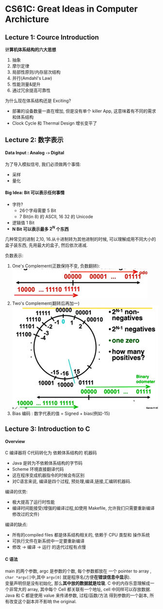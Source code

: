 # CS61C: Great Ideas in Computer Archicture

## Lecture 1: Cource Introduction
**计算机体系结构的六大思想**
1. 抽象
2. 摩尔定律
3. 局部性原则/内存层次结构
4. 并行(Amdahl's Law)
5. 性能测量&提升
6. 通过冗余提高可靠性

为什么现在体系结构还是 Exciting? 
* 部署的设备数量一直在增加, 但是没有单个 killer App, 这意味着有不同的需求和体系结构
* Clock Cycle 和 Thermal Design 增长变平了

## Lecture 2: 数字表示
#### Data Input : Analog `->` Digital
为了导入模拟信号, 我们必须做两个事情:
* 采样
* 量化

#### Big Idea: Bit 可以表示任何事情
* 字符?
  * 26个字母需要 5 Bit
  * 7 Bit(in 8) 的 ASCII, 16 32 的 Unicode
* 逻辑值 1 Bit
* **N Bit 可以表示最多 $2^N$ 个东西**

几种常见的进制 2,10, 16.从十进制转为其他进制的时候, 可以理解成用不同大小的盒子装东西, 先用最大的盒子, 然后依次递减. 

负数表示:
1. One's Complement(正数保持不变, 负数翻转):
    ![](CS61c/2.1.png)
2. Two's Complement(翻转后再加一)
    ![](CS61c/2.2.png)
3. Bias 编码 : 数字代表的值 = Signed + bias(例如-15)
 
## Lecture 3: Introduction to C 
#### Overview
C 编译器将 C代码转化为 依赖体系结构的 机器码
* Java 是转为不依赖体系结构的字节码
* Scheme 环境直接翻译代码
* 这在程序变成机器指令的时候会有区别
* 对C语言来说, 编译是四个过程, 预处理,编译,链接,汇编转机器码.

编译的优势:
* 极大提高了运行时性能
* 编译时间能接受(增强的编译过程,如使用 Makefile, 允许我们只需要重新编译修改过的文件)

编译的缺点:
* 所有的compiled files 都是体系结构相关的, 依赖于 CPU 类型和 操作系统
* 可执行文件在新系统中一定要重新编译
* 修改 -> 编译 -> 运行 的迭代过程有点慢

#### C 语法
main 的两个参数, argc 是参数的个数, 每个参数都放在 一个 pointer to array , `char *argv[]`中,其中 `argv[0]` 就是程序名(方便**在错误信息中显示**).<br>
变量声明但是没有初始化, 那么**其中放的数据就是垃圾**. C 中的内存乐意理解成一个非常大的 array, 其中每个 Cell 都关联有一个地址, cell 中同样可以存放数据. <br>
Java 和 C 都是使用 value 来传递参数, 过程/函数/方法 得到参数的一个副本, 所有改变这个副本并不影响 the original.